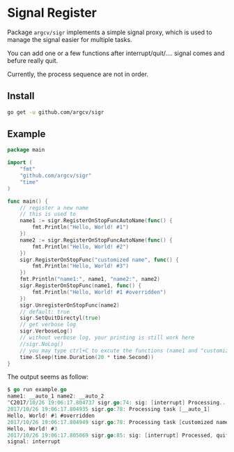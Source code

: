 # Signal Register

Package `argcv/sigr` implements a simple signal proxy, which is used to manage the signal easier for multiple tasks.

You can add one or a few functions after interrupt/quit/.... signal comes and befure really quit.

Currently, the process sequence are not in order.

## Install

```bash
go get -u github.com/argcv/sigr
```

## Example

```go
package main

import (
	"fmt"
	"github.com/argcv/sigr"
	"time"
)

func main() {
	// register a new name
	// this is used to
	name1 := sigr.RegisterOnStopFuncAutoName(func() {
		fmt.Println("Hello, World! #1")
	})
	name2 := sigr.RegisterOnStopFuncAutoName(func() {
		fmt.Println("Hello, World! #2")
	})
	sigr.RegisterOnStopFunc("customized name", func() {
		fmt.Println("Hello, World! #3")
	})
	fmt.Println("name1:", name1, "name2:", name2)
	sigr.RegisterOnStopFunc(name1, func() {
		fmt.Println("Hello, World! #1 #overridden")
	})
	sigr.UnregisterOnStopFunc(name2)
	// default: true
	sigr.SetQuitDirectyl(true)
	// get verbose log
	sigr.VerboseLog()
	// without verbose log, your printing is still work here
	//sigr.NoLog()
	// you may type ctrl+C to excute the functions (name1 and "customized name")
	time.Sleep(time.Duration(20 * time.Second))
}

```

The output seems as follow:

```go
$ go run example.go
name1: __auto_1 name2: __auto_2
^C2017/10/26 19:06:17.804737 sigr.go:74: sig: [interrupt] Processing...
2017/10/26 19:06:17.804935 sigr.go:78: Processing task [__auto_1]
Hello, World! #1 #overridden
2017/10/26 19:06:17.804949 sigr.go:78: Processing task [customized name]
Hello, World! #3
2017/10/26 19:06:17.805069 sigr.go:85: sig: [interrupt] Processed, quitting directly
signal: interrupt
```


